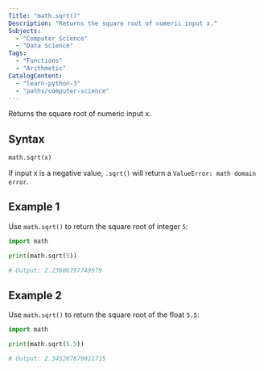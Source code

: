 ```yaml
---
Title: "math.sqrt()"
Description: "Returns the square root of numeric input x."
Subjects:
  - "Computer Science"
  - "Data Science"
Tags:
  - "Functions"
  - "Arithmetic"
CatalogContent:
  - "learn-python-3"
  - "paths/computer-science"
---
```


Returns the square root of numeric input x.

## Syntax

```py
math.sqrt(x)
```

If input x is a negative value, `.sqrt()` will return a `ValueError: math domain error`.

## Example 1

Use `math.sqrt()` to return the square root of integer `5`:

```python
import math

print(math.sqrt(5))

# Output: 2.23606797749979
```

## Example 2

Use `math.sqrt()` to return the square root of the float `5.5`:

```python
import math

print(math.sqrt(5.5))

# Output: 2.345207879911715
```

